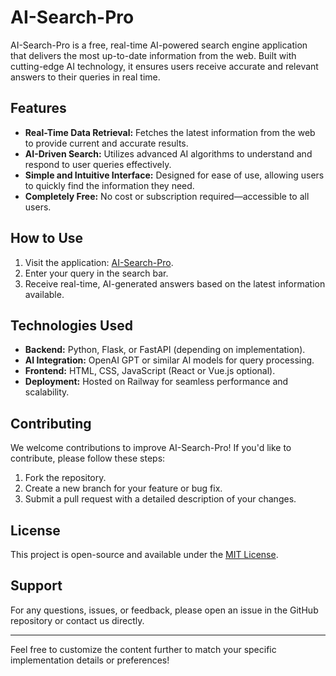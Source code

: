  
# **AI-Search-Pro**  

AI-Search-Pro is a free, real-time AI-powered search engine application that delivers the most up-to-date information from the web. Built with cutting-edge AI technology, it ensures users receive accurate and relevant answers to their queries in real time.  

## **Features**  
- **Real-Time Data Retrieval:** Fetches the latest information from the web to provide current and accurate results.  
- **AI-Driven Search:** Utilizes advanced AI algorithms to understand and respond to user queries effectively.  
- **Simple and Intuitive Interface:** Designed for ease of use, allowing users to quickly find the information they need.  
- **Completely Free:** No cost or subscription required—accessible to all users.  

## **How to Use**  
1. Visit the application: [AI-Search-Pro](https://ai-search-pro.up.railway.app/).  
2. Enter your query in the search bar.  
3. Receive real-time, AI-generated answers based on the latest information available.  

## **Technologies Used**  
- **Backend:** Python, Flask, or FastAPI (depending on implementation).  
- **AI Integration:** OpenAI GPT or similar AI models for query processing.  
- **Frontend:** HTML, CSS, JavaScript (React or Vue.js optional).  
- **Deployment:** Hosted on Railway for seamless performance and scalability.  

## **Contributing**  
We welcome contributions to improve AI-Search-Pro! If you'd like to contribute, please follow these steps:  
1. Fork the repository.  
2. Create a new branch for your feature or bug fix.  
3. Submit a pull request with a detailed description of your changes.  

## **License**  
This project is open-source and available under the [MIT License](https://opensource.org/licenses/MIT).  

## **Support**  
For any questions, issues, or feedback, please open an issue in the GitHub repository or contact us directly.  

---

Feel free to customize the content further to match your specific implementation details or preferences!
